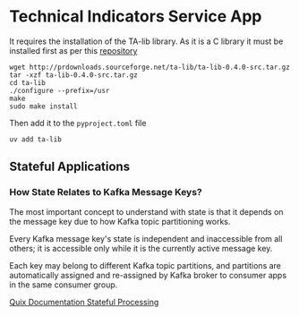 # Technical Indicators Service App

It requires the installation of the TA-lib library. As it is a C library it must be installed first as per this [repository](https://github.com/TA-Lib/ta-lib-python)

    wget http://prdownloads.sourceforge.net/ta-lib/ta-lib-0.4.0-src.tar.gz
    tar -xzf ta-lib-0.4.0-src.tar.gz
    cd ta-lib
    ./configure --prefix=/usr
    make
    sudo make install

Then add it to the `pyproject.toml` file

    uv add ta-lib


## Stateful Applications

### How State Relates to Kafka Message Keys?

The most important concept to understand with state is that it depends on the message key due to how Kafka topic partitioning works.

Every Kafka message key's state is independent and inaccessible from all others; it is accessible only while it is the currently active message key.

Each key may belong to different Kafka topic partitions, and partitions are automatically assigned and re-assigned by Kafka broker to consumer apps in the same consumer group.

[Quix Documentation Stateful Processing](https://quix.io/docs/quix-streams/advanced/stateful-processing.html#state-guarantees)